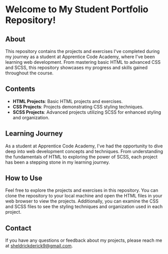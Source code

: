 # Welcome to My Student Portfolio Repository!

## About
This repository contains the projects and exercises I've completed during my journey as a student at Apprentice Code Academy, where I've been learning web development. From mastering basic HTML to advanced CSS and SCSS, this repository showcases my progress and skills gained throughout the course.

## Contents
- **HTML Projects**: Basic HTML projects and exercises.
- **CSS Projects**: Projects demonstrating CSS styling techniques.
- **SCSS Projects**: Advanced projects utilizing SCSS for enhanced styling and organization.

## Learning Journey
As a student at Apprentice Code Academy, I've had the opportunity to dive deep into web development concepts and techniques. From understanding the fundamentals of HTML to exploring the power of SCSS, each project has been a stepping stone in my learning journey.

## How to Use
Feel free to explore the projects and exercises in this repository. You can clone the repository to your local machine and open the HTML files in your web browser to view the projects. Additionally, you can examine the CSS and SCSS files to see the styling techniques and organization used in each project.

## Contact
If you have any questions or feedback about my projects, please reach  me at sheldrickderick9@gmail.com.
